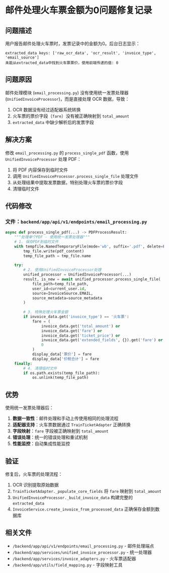 # 邮件处理火车票金额为0问题修复记录

## 问题描述

用户报告邮件处理火车票时，发票记录中的金额为0。后台日志显示：

```
extracted_data keys: ['raw_ocr_data', 'ocr_result', 'invoice_type', 'email_source']
未能从extracted_data中找到火车票票价，使用前端传递的值: 0
```

## 问题原因

邮件处理模块 (`email_processing.py`) 没有使用统一发票处理器 (`UnifiedInvoiceProcessor`)，而是直接处理 OCR 数据，导致：

1. OCR 数据没有经过适配器系统转换
2. 火车票的票价字段（`fare`）没有被正确映射到 `total_amount`
3. `extracted_data` 中缺少解析后的发票字段

## 解决方案

修改 `email_processing.py` 的 `process_single_pdf` 函数，使用 `UnifiedInvoiceProcessor` 处理 PDF：

1. 将 PDF 内容保存到临时文件
2. 调用 `UnifiedInvoiceProcessor.process_single_file` 处理文件
3. 从处理结果中提取发票数据，特别处理火车票的票价字段
4. 清理临时文件

## 代码修改

### 文件：`backend/app/api/v1/endpoints/email_processing.py`

```python
async def process_single_pdf(...) -> PDFProcessResult:
    """处理单个PDF - 使用统一发票处理器"""
    # 1. 保存PDF到临时文件
    with tempfile.NamedTemporaryFile(mode='wb', suffix='.pdf', delete=False) as tmp_file:
        tmp_file.write(pdf_content)
        temp_file_path = tmp_file.name
    
    try:
        # 2. 使用UnifiedInvoiceProcessor处理
        unified_processor = UnifiedInvoiceProcessor(...)
        result, is_new = await unified_processor.process_single_file(
            file_path=temp_file_path,
            user_id=current_user.id,
            source=InvoiceSource.EMAIL,
            source_metadata=source_metadata
        )
        
        # 3. 特殊处理火车票金额
        if invoice_data.get('invoice_type') == '火车票':
            fare = (
                invoice_data.get('total_amount') or
                invoice_data.get('fare') or
                invoice_data.get('ticket_price') or
                invoice_data.get('extended_fields', {}).get('fare') or
                0
            )
            display_data['票价'] = fare
            display_data['价税合计'] = fare
    finally:
        # 4. 清理临时文件
        if os.path.exists(temp_file_path):
            os.unlink(temp_file_path)
```

## 优势

使用统一发票处理器后：

1. **数据一致性**：邮件处理和手动上传使用相同的处理流程
2. **适配器支持**：火车票数据通过 `TrainTicketAdapter` 正确转换
3. **字段映射**：`fare` 字段被正确映射到 `total_amount`
4. **错误处理**：统一的错误处理和重试机制
5. **性能监控**：自动集成性能监控

## 验证

修复后，火车票的处理流程：

1. OCR 识别提取原始数据
2. `TrainTicketAdapter._populate_core_fields` 将 `fare` 映射到 `total_amount`
3. `UnifiedInvoiceProcessor._build_invoice_data` 构建完整的 `extracted_data`
4. `InvoiceService.create_invoice_from_processed_data` 正确保存金额到数据库

## 相关文件

- `/backend/app/api/v1/endpoints/email_processing.py` - 邮件处理端点
- `/backend/app/services/unified_invoice_processor.py` - 统一处理器
- `/backend/app/services/invoice_adapters.py` - 火车票适配器
- `/backend/app/utils/field_mapping.py` - 字段映射工具